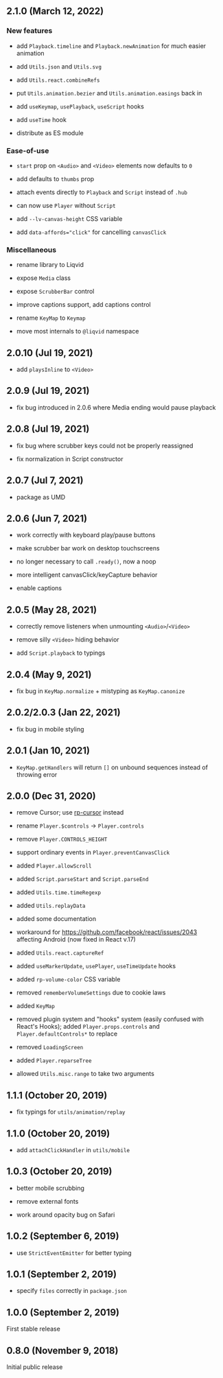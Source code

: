 ## 2.1.0 (March 12, 2022)

### New features

* add `Playback.timeline` and `Playback.newAnimation` for much easier animation

* add `Utils.json` and `Utils.svg`

* add `Utils.react.combineRefs`

* put `Utils.animation.bezier` and `Utils.animation.easings` back in

* add `useKeymap`, `usePlayback`, `useScript` hooks

* add `useTime` hook

* distribute as ES module

### Ease-of-use

* `start` prop on `<Audio>` and `<Video>` elements now defaults to `0`

* add defaults to `thumbs` prop

* attach events directly to `Playback` and `Script` instead of `.hub`

* can now use `Player` without `Script`

* add `--lv-canvas-height` CSS variable

* add `data-affords="click"` for cancelling `canvasClick`

### Miscellaneous

* rename library to Liqvid

* expose `Media` class

* expose `ScrubberBar` control

* improve captions support, add captions control

* rename `KeyMap` to `Keymap`

* move most internals to `@liqvid` namespace

## 2.0.10 (Jul 19, 2021)

* add `playsInline` to `<Video>`

## 2.0.9 (Jul 19, 2021)

* fix bug introduced in 2.0.6 where Media ending would pause playback

## 2.0.8 (Jul 19, 2021)

* fix bug where scrubber keys could not be properly reassigned

* fix normalization in Script constructor

## 2.0.7 (Jul 7, 2021)

* package as UMD

## 2.0.6 (Jun 7, 2021)

* work correctly with keyboard play/pause buttons

* make scrubber bar work on desktop touchscreens

* no longer necessary to call `.ready()`, now a noop

* more intelligent canvasClick/keyCapture behavior

* enable captions

## 2.0.5 (May 28, 2021)

* correctly remove listeners when unmounting `<Audio>`/`<Video>`

* remove silly `<Video>` hiding behavior

* add `Script.playback` to typings

## 2.0.4 (May 9, 2021)

* fix bug in `KeyMap.normalize` + mistyping as `KeyMap.canonize`

## 2.0.2/2.0.3 (Jan 22, 2021)

* fix bug in mobile styling

## 2.0.1 (Jan 10, 2021)

* `KeyMap.getHandlers` will return `[]` on unbound sequences instead of throwing error

## 2.0.0 (Dec 31, 2020)

* remove Cursor; use [rp-cursor](https://www.npmjs.com/package/rp-cursor) instead

* rename `Player.$controls` -> `Player.controls`

* remove `Player.CONTROLS_HEIGHT`

* support ordinary events in `Player.preventCanvasClick`

* added `Player.allowScroll`

* added `Script.parseStart` and `Script.parseEnd`

* added `Utils.time.timeRegexp`

* added `Utils.replayData`

* added some documentation

* workaround for https://github.com/facebook/react/issues/2043 affecting Android (now fixed in React v.17)

* added `Utils.react.captureRef`

* added `useMarkerUpdate`, `usePlayer`, `useTimeUpdate` hooks

* added `rp-volume-color` CSS variable

* removed `rememberVolumeSettings` due to cookie laws

* added `KeyMap`

* removed plugin system and "hooks" system (easily confused with React's Hooks); added `Player.props.controls` and `Player.defaultControls*` to replace

* removed `LoadingScreen`

* added `Player.reparseTree`

* allowed `Utils.misc.range` to take two arguments

## 1.1.1 (October 20, 2019)

* fix typings for `utils/animation/replay`

## 1.1.0 (October 20, 2019)

* add `attachClickHandler` in `utils/mobile`

## 1.0.3 (October 20, 2019)

* better mobile scrubbing

* remove external fonts

* work around opacity bug on Safari

## 1.0.2 (September 6, 2019)

* use `StrictEventEmitter` for better typing

## 1.0.1 (September 2, 2019)

* specify `files` correctly in `package.json`

## 1.0.0 (September 2, 2019)

First stable release

## 0.8.0 (November 9, 2018)

Initial public release
